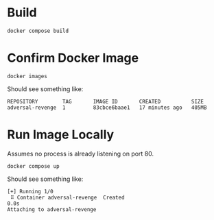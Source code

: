 # Build

```
docker compose build
```

# Confirm Docker Image

```
docker images
```

Should see something like:

```
REPOSITORY        TAG       IMAGE ID       CREATED          SIZE
adversal-revenge  1         83cbce6baae1   17 minutes ago   405MB
```

# Run Image Locally

Assumes no process is already listening on port 80.

```
docker compose up
```

Should see something like:

```
[+] Running 1/0
 ⠿ Container adversal-revenge  Created                                                                                                                          0.0s
Attaching to adversal-revenge
```
